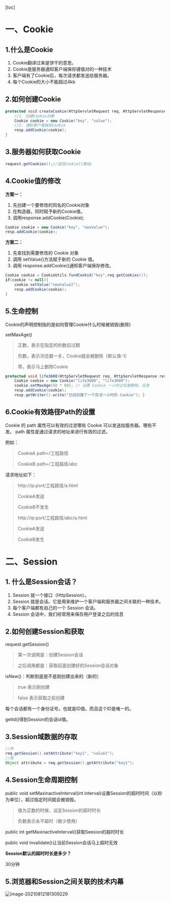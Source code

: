 [toc]

# 一、Cookie

## 1.什么是Cookie

1. Cookie翻译过来是饼干的意思。
2. Cookie是服务器通知客户端保存键值对的一种技术
3. 客户端有了Cookie后，每次请求都发送给服务器。
4. 每个Cookie的大小不能超过4kb

## 2.如何创建Cookie

~~~java
protected void createCookie(HttpServletRequest req, HttpServletResponse resp) throws ServletException, IOException {
    //1. 创建Cookie对象
    Cookie cookie = new Cookie("key", "value");
    //2. 通知客户端保存Cookie
    resp.addCookie(cookie);
}
~~~

## 3.服务器如何获取Cookie

~~~java
request.getCookies();//返回Cookie[]数组。
~~~

## 4.Cookie值的修改

**方案一：**

1. 先创建一个要修改的同名的Cookie对象
2. 在构造器，同时赋予新的Cookie值。
3. 调用response.addCookie(Cookie);

~~~java
Cookie cookie = new Cookie("key", "newValue");
resp.addCookie(cookie);
~~~

**方案二：**

1. 先查找到需要修改的 Cookie 对象 
2. 调用 setValue()方法赋于新的 Cookie 值。 
3. 调用 response.addCookie()通知客户端保存修改。

~~~java
Cookie cookie = CookieUtils.fundCookid("key",req.getCookies());
if(cookie != null){
    cookie.setValue("newValue2");
    resp.addCookie(cookie);
}
~~~


## 5.生命控制

Cookie的声明控制指的是如何管理Cookie什么时候被销毁(删除)

setMaxAge()

> 正数，表示在指定的秒数后过期
>
> 负数，表示浏览器一关，Cookie就会被删除（默认值-1）
>
> 零，表示马上删除Cookie

~~~java
protected void life3600(HttpServletRequest req, HttpServletResponse resp) throws ServletException, IOException { 
    Cookie cookie = new Cookie("life3600", "life3600");
    cookie.setMaxAge(60 * 60); // 设置 Cookie 一小时之后被删除。无效 
    resp.addCookie(cookie);
    resp.getWriter().write("已经创建了一个存活一小时的 Cookie"); }
~~~

## 6.Cookie有效路径Path的设置

Cookie 的 path 属性可以有效的过滤哪些 Cookie 可以发送给服务器。哪些不发。 path 属性是通过请求的地址来进行有效的过滤。 

例如：

> CookieA 			path=/工程路径 
>
> CookieB 			path=/工程路径/abc

请求地址如下：

> http://ip:port/工程路径/a.html
>
> CookieA发送
>
> CookieB不发生
>
> http://ip:port/工程路径/abc/a.html
>
> CookieA发送
>
> CookieB发生

# 二、Session

## 1. 什么是Session会话？

1. Session 就一个接口（HttpSession）。 
2. Session 就是会话。它是用来维护一个客户端和服务器之间关联的一种技术。 
3. 每个客户端都有自己的一个 Session 会话。 
4. Session 会话中，我们经常用来保存用户登录之后的信息

## 2.如何创建Session和获取

request.getSession()

> 第一次调用是：创建Session会话
>
> 之后调用都是：获取前面创建好的Session会话对象

isNew()：判断到底是不是刚创建出来的（新的）

> true		表示刚创建
>
> false		表示获取之前创建

每个会话都有一个身份证号。也就是ID值。而且这个ID是唯一的。

getId()得到Session的会话id值。

## 3.Session域数据的存取

~~~java
//存
req.getSession().setAttribute("key1", "value1");
//取
Object attribute = req.getSession().getAttribute("key1");
~~~

## 4.Session生命周期控制

public void setMaxinactiveInterval(int interval)设置Session的超时时间（以秒为单位），超过指定时间就会被销毁。

> 值为正数的时候，设定Session的超时时长
>
> 负数表示永不超时（极少使用）

public int getMaxinactiveInterval()获取Seesion的超时时长

public void invalidate()让当前Session会话马上超时无效



**Session默认的超时时长是多少？**

30分钟



## 5.浏览器和Session之间关联的技术内幕

![image-20210812181309229](C:\Users\hp\AppData\Roaming\Typora\typora-user-images\image-20210812181309229.png)
